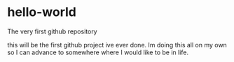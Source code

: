 # hello-world
The very first github repository

this will be the first github project ive ever done. Im doing this all on my own so I can
advance to somewhere where I would like to be in life.
